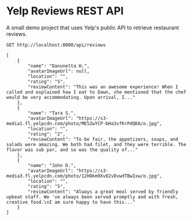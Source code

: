 # Yelp Reviews REST API

A small demo project that uses Yelp's public API to retrieve restaurant reviews.

`GET http://localhost:8080/api/reviews`

    [
        {
            "name": "Danunetta H.",
            "avatarImageUrl": null,
            "location": "",
            "rating": "5",
            "reviewContent": "This was an awesome experience! When I called and explained how I eat to Dawn, she mentioned that the chef would be very accommodating. Upon arrival, I..."
        },
        {
            "name": "Tara S.",
            "avatarImageUrl": "https://s3-media1.fl.yelpcdn.com/photo/ME5ZwYCP-bHa3vfKrPdQKA/o.jpg",
            "location": "",
            "rating": "2",
            "reviewContent": "To be fair, the appetizers, soups, and salads were amazing. We both had filet, and they were terrible. The flavor was sub par, and so was the quality of..."
        },
        {
            "name": "John D.",
            "avatarImageUrl": "https://s3-media3.fl.yelpcdn.com/photo/12HOkm9Xv82vDvwdTBwIxw/o.jpg",
            "location": "",
            "rating": "5",
            "reviewContent": "Always a great meal served by friendly upbeat staff. We 've always been served promptly and with fresh, creative food.\nI am sure happy to have this..."
        }
    ]
